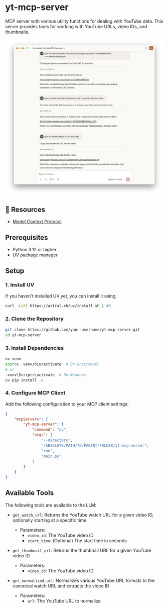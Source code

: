 # yt-mcp-server

MCP server with various utility functions for dealing with YouTube data. This server provides tools for working with YouTube URLs, video IDs, and thumbnails.

<img src="sample-usage.png" />

## 📖 Resources

- [Model Context Protocol](https://modelcontextprotocol.io/introduction)

## Prerequisites

- Python 3.12 or higher
- [UV](https://github.com/astral-sh/uv) package manager

## Setup

### 1. Install UV

If you haven't installed UV yet, you can install it using:

```bash
curl -LsSf https://astral.sh/uv/install.sh | sh
```

### 2. Clone the Repository

```bash
git clone https://github.com/your-username/yt-mcp-server.git
cd yt-mcp-server
```

### 3. Install Dependencies

```bash
uv venv
source .venv/bin/activate  # On Unix/macOS
# or
.venv\Scripts\activate  # On Windows
uv pip install -e .
```

### 4. Configure MCP Client

Add the following configuration to your MCP client settings:

```json
{
    "mcpServers": {
        "yt-mcp-server": {
            "command": "uv",
            "args": [
                "--directory",
                "/ABSOLUTE/PATH/TO/PARENT/FOLDER/yt-mcp-server",
                "run",
                "main.py"
            ]
        }
    }
}
```

## Available Tools

The following tools are available to the LLM:

- `get_watch_url`: Returns the YouTube watch URL for a given video ID, optionally starting at a specific time
  - Parameters:
    - `video_id`: The YouTube video ID
    - `start_time`: (Optional) The start time in seconds

- `get_thumbnail_url`: Returns the thumbnail URL for a given YouTube video ID
  - Parameters:
    - `video_id`: The YouTube video ID

- `get_normalized_url`: Normalizes various YouTube URL formats to the canonical watch URL and extracts the video ID
  - Parameters:
    - `url`: The YouTube URL to normalize